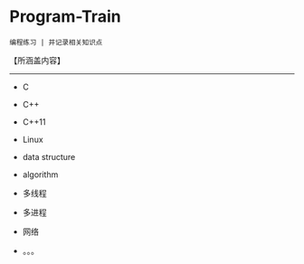 # Program-Train

    编程练习 | 并记录相关知识点

【所涵盖内容】

****
- C
- C++
- C++11
- Linux
- data structure
- algorithm

- 多线程
- 多进程
- 网络
- 。。。
